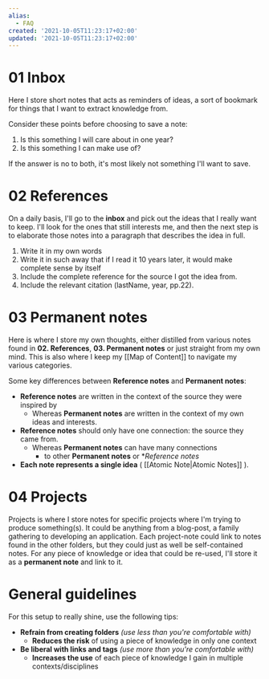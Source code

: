 ```yaml
---
alias:
  - FAQ
created: '2021-10-05T11:23:17+02:00'
updated: '2021-10-05T11:23:17+02:00'
---
```

# 01 Inbox
Here I store short notes that acts as reminders of ideas, a sort of bookmark for things that I want to extract knowledge from.

Consider these points before choosing to save a note:
1. Is this something I will care about in one year?
1. Is this something I can make use of?

If the answer is no to both, it's most likely not something I'll want to save.

# 02 References
On a daily basis, I'll go to the **inbox** and pick out the ideas that I really want to keep.
I'll look for the ones that still interests me, and then the next step is to elaborate those notes into a paragraph that describes the idea in full.

1. Write it in my own words
1. Write it in such away that if I read it 10 years later, it would make complete sense by itself  
1. Include the complete reference for the source I got the idea from. 
1. Include the relevant citation (lastName, year, pp.22).

# 03 Permanent notes
Here is where I store my own thoughts, either distilled from various notes found in **02. References**,  **03. Permanent notes** or just straight from my own mind.
This is also where I keep my [[Map of Content]] to navigate my various categories.

Some key differences between **Reference notes** and **Permanent notes**:
-   **Reference notes** are written in the context of the source they were inspired by
	-   Whereas **Permanent notes** are written in the context of my own ideas and interests.
-   **Reference notes** should only have one connection: the source they came from.
	-  Whereas **Permanent notes** can have many connections
        -   to other **Permanent notes** or **Reference notes*
- **Each note represents a single idea** ( [[Atomic Note|Atomic Notes]] ). 

# 04 Projects
Projects is where I store notes for specific projects where I'm trying to produce something(s).
It could be anything from a blog-post, a family gathering to developing an application.
Each project-note could link to notes found in the other folders, but they could just as well be self-contained notes.
For any piece of knowledge or idea that could be re-used, I'll store it as a **permanent note** and link to it.

# General guidelines
For this setup to really shine, use the following tips:
- **Refrain from creating folders** *(use less than you're comfortable with)*
	- **Reduces the risk** of using a piece of knowledge in only one context
- **Be liberal with links and tags** *(use more than you're comfortable with)*
	- **Increases the use** of each piece of knowledge I gain in multiple contexts/disciplines
